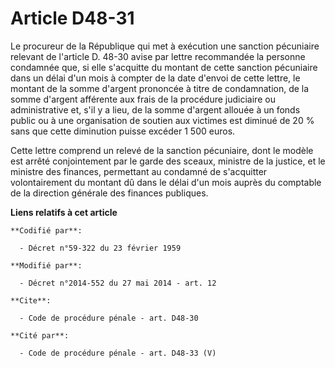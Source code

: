 # Article D48-31

Le procureur de la République qui met à exécution une sanction pécuniaire relevant de l'article D. 48-30 avise par lettre
recommandée la personne condamnée que, si elle s'acquitte du montant de cette sanction pécuniaire dans un délai d'un mois à
compter de la date d'envoi de cette lettre, le montant de la somme d'argent prononcée à titre de condamnation, de la somme
d'argent afférente aux frais de la procédure judiciaire ou administrative et, s'il y a lieu, de la somme d'argent allouée à
un fonds public ou à une organisation de soutien aux victimes est diminué de 20 % sans que cette diminution puisse excéder 1
500 euros. 

Cette lettre comprend un relevé de la sanction pécuniaire, dont le modèle est arrêté conjointement par le garde des sceaux,
ministre de la justice, et le ministre des finances, permettant au condamné de s'acquitter volontairement du montant dû dans
le délai d'un mois auprès du  comptable de la direction générale des finances publiques.

**Liens relatifs à cet article**

	**Codifié par**:

	  - Décret n°59-322 du 23 février 1959

	**Modifié par**:

	  - Décret n°2014-552 du 27 mai 2014 - art. 12

	**Cite**:

	  - Code de procédure pénale - art. D48-30

	**Cité par**:

	  - Code de procédure pénale - art. D48-33 (V)
